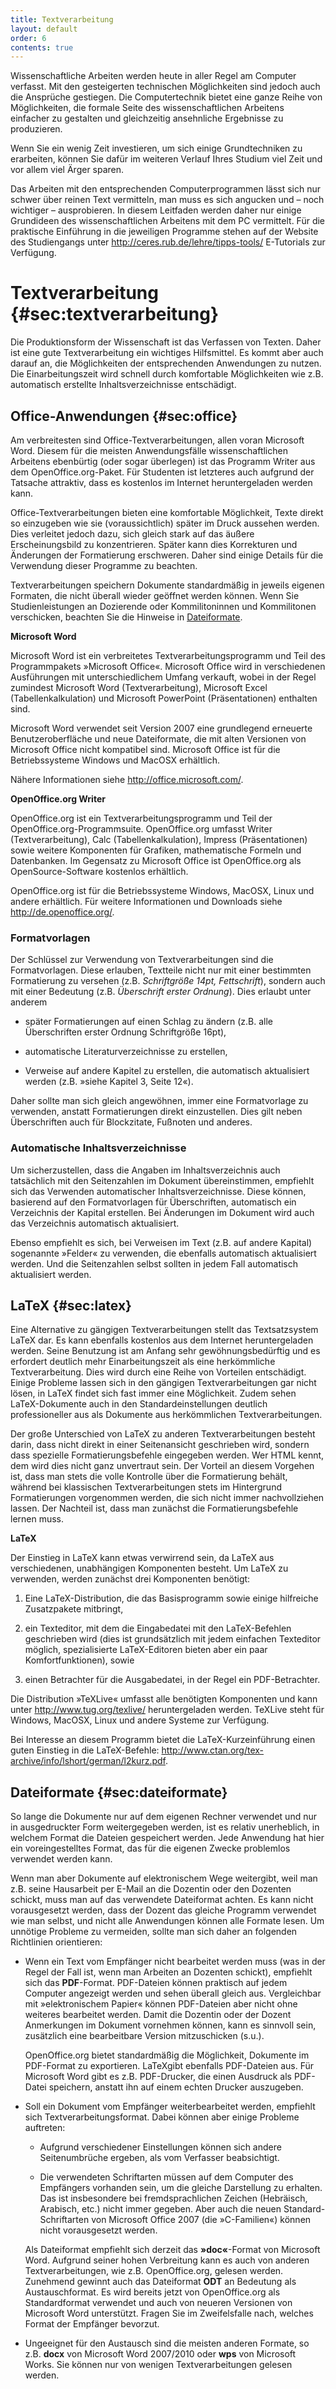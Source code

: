 ```yaml
---
title: Textverarbeitung
layout: default
order: 6
contents: true
---
```


Wissenschaftliche Arbeiten werden heute in aller Regel am Computer verfasst. Mit den gesteigerten technischen Möglichkeiten sind jedoch auch die Ansprüche gestiegen. Die Computertechnik bietet eine ganze Reihe von Möglichkeiten, die formale Seite des wissenschaftlichen Arbeitens einfacher zu gestalten und gleichzeitig ansehnliche Ergebnisse zu produzieren.

Wenn Sie ein wenig Zeit investieren, um sich einige Grundtechniken zu erarbeiten, können Sie dafür im weiteren Verlauf Ihres Studium viel Zeit und vor allem viel Ärger sparen.

<div class="Technik">

Das Arbeiten mit den entsprechenden Computerprogrammen lässt sich nur schwer über reinen Text vermitteln, man muss es sich angucken und – noch wichtiger – ausprobieren. In diesem Leitfaden werden daher nur einige Grundideen des wissenschaftlichen Arbeitens mit dem PC vermittelt. Für die praktische Einführung in die jeweiligen Programme stehen auf der Website des Studiengangs unter <http://ceres.rub.de/lehre/tipps-tools/> E-Tutorials zur Verfügung.

</div>

# Textverarbeitung {#sec:textverarbeitung}

Die Produktionsform der Wissenschaft ist das Verfassen von Texten. Daher ist eine gute Textverarbeitung ein wichtiges Hilfsmittel. Es kommt aber auch darauf an, die Möglichkeiten der entsprechenden Anwendungen zu nutzen. Die Einarbeitungszeit wird schnell durch komfortable Möglichkeiten wie z.B. automatisch erstellte Inhaltsverzeichnisse entschädigt.

## Office-Anwendungen {#sec:office}

Am verbreitesten sind Office-Textverarbeitungen, allen voran Microsoft Word. Diesem für die meisten Anwendungsfälle wissenschaftlichen Arbeitens ebenbürtig (oder sogar überlegen) ist das Programm Writer aus dem OpenOffice.org-Paket. Für Studenten ist letzteres auch aufgrund der Tatsache attraktiv, dass es kostenlos im Internet heruntergeladen werden kann.

Office-Textverarbeitungen bieten eine komfortable Möglichkeit, Texte direkt so einzugeben wie sie (voraussichtlich) später im Druck aussehen werden. Dies verleitet jedoch dazu, sich gleich stark auf das äußere Erscheinungsbild zu konzentrieren. Später kann dies Korrekturen und Änderungen der Formatierung erschweren. Daher sind einige Details für die Verwendung dieser Programme zu beachten.

<div class="Technik">

Textverarbeitungen speichern Dokumente standardmäßig in jeweils eigenen Formaten, die nicht überall wieder geöffnet werden können. Wenn Sie Studienleistungen an Dozierende oder Kommilitoninnen und Kommilitonen verschicken, beachten Sie die Hinweise in [Dateiformate](#sec:dateiformate).

</div>

**Microsoft Word**

Microsoft Word ist ein verbreitetes Textverarbeitungsprogramm und Teil des Programmpakets »Microsoft Office«. Microsoft Office wird in verschiedenen Ausführungen mit unterschiedlichem Umfang verkauft, wobei in der Regel zumindest Microsoft Word (Textverarbeitung), Microsoft Excel (Tabellenkalkulation) und Microsoft PowerPoint (Präsentationen) enthalten sind.

Microsoft Word verwendet seit Version 2007 eine grundlegend erneuerte Benutzeroberfläche und neue Dateiformate, die mit alten Versionen von Microsoft Office nicht kompatibel sind. Microsoft Office ist für die Betriebssysteme Windows und MacOSX erhältlich.

Nähere Informationen siehe <http://office.microsoft.com/>.

**OpenOffice.org Writer**

OpenOffice.org ist ein Textverarbeitungsprogramm und Teil der OpenOffice.org-Programmsuite. OpenOffice.org umfasst Writer (Textverarbeitung), Calc (Tabellenkalkulation), Impress (Präsentationen) sowie weitere Komponenten für Grafiken, mathematische Formeln und Datenbanken. Im Gegensatz zu Microsoft Office ist OpenOffice.org als OpenSource-Software kostenlos erhältlich.

OpenOffice.org ist für die Betriebssysteme Windows, MacOSX, Linux und andere erhältlich. Für weitere Informationen und Downloads siehe <http://de.openoffice.org/>.

### Formatvorlagen

Der Schlüssel zur Verwendung von Textverarbeitungen sind die Formatvorlagen. Diese erlauben, Textteile nicht nur mit einer bestimmten Formatierung zu versehen (z.B. *Schriftgröße 14pt, Fettschrift*), sondern auch mit einer Bedeutung (z.B. *Überschrift erster Ordnung*). Dies erlaubt unter anderem

-   später Formatierungen auf einen Schlag zu ändern (z.B. alle Überschriften erster Ordnung Schriftgröße 16pt),

-   automatische Literaturverzeichnisse zu erstellen,

-   Verweise auf andere Kapitel zu erstellen, die automatisch aktualisiert werden (z.B. »siehe Kapitel 3, Seite 12«).

Daher sollte man sich gleich angewöhnen, immer eine Formatvorlage zu verwenden, anstatt Formatierungen direkt einzustellen. Dies gilt neben Überschriften auch für Blockzitate, Fußnoten und anderes.

### Automatische Inhaltsverzeichnisse

Um sicherzustellen, dass die Angaben im Inhaltsverzeichnis auch tatsächlich mit den Seitenzahlen im Dokument übereinstimmen, empfiehlt sich das Verwenden automatischer Inhaltsverzeichnisse. Diese können, basierend auf den Formatvorlagen für Überschriften, automatisch ein Verzeichnis der Kapital erstellen. Bei Änderungen im Dokument wird auch das Verzeichnis automatisch aktualisiert.

Ebenso empfiehlt es sich, bei Verweisen im Text (z.B. auf andere Kapital) sogenannte »Felder« zu verwenden, die ebenfalls automatisch aktualisiert werden. Und die Seitenzahlen selbst sollten in jedem Fall automatisch aktualisiert werden.

## LaTeX {#sec:latex}

Eine Alternative zu gängigen Textverarbeitungen stellt das Textsatzsystem LaTeX dar. Es kann ebenfalls kostenlos aus dem Internet heruntergeladen werden. Seine Benutzung ist am Anfang sehr gewöhnungsbedürftig und es erfordert deutlich mehr Einarbeitungszeit als eine herkömmliche Textverarbeitung. Dies wird durch eine Reihe von Vorteilen entschädigt. Einige Probleme lassen sich in den gängigen Textverarbeitungen gar nicht lösen, in LaTeX findet sich fast immer eine Möglichkeit. Zudem sehen LaTeX-Dokumente auch in den Standardeinstellungen deutlich professioneller aus als Dokumente aus herkömmlichen Textverarbeitungen.

Der große Unterschied von LaTeX zu anderen Textverarbeitungen besteht darin, dass nicht direkt in einer Seitenansicht geschrieben wird, sondern dass spezielle Formatierungsbefehle eingegeben werden. Wer HTML kennt, dem wird dies nicht ganz unvertraut sein. Der Vorteil an diesem Vorgehen ist, dass man stets die volle Kontrolle über die Formatierung behält, während bei klassischen Textverarbeitungen stets im Hintergrund Formatierungen vorgenommen werden, die sich nicht immer nachvollziehen lassen. Der Nachteil ist, dass man zunächst die Formatierungsbefehle lernen muss.

**LaTeX**

Der Einstieg in LaTeX kann etwas verwirrend sein, da LaTeX aus verschiedenen, unabhängigen Komponenten besteht. Um LaTeX zu verwenden, werden zunächst drei Komponenten benötigt:

1.  Eine LaTeX-Distribution, die das Basisprogramm sowie einige hilfreiche Zusatzpakete mitbringt,

2.  ein Texteditor, mit dem die Eingabedatei mit den LaTeX-Befehlen geschrieben wird (dies ist grundsätzlich mit jedem einfachen Texteditor möglich, spezialisierte LaTeX-Editoren bieten aber ein paar Komfortfunktionen), sowie

3.  einen Betrachter für die Ausgabedatei, in der Regel ein PDF-Betrachter.

Die Distribution »TeXLive« umfasst alle benötigten Komponenten und kann unter <http://www.tug.org/texlive/> heruntergeladen werden. TeXLive steht für Windows, MacOSX, Linux und andere Systeme zur Verfügung.

Bei Interesse an diesem Programm bietet die LaTeX-Kurzeinführung einen guten Einstieg in die LaTeX-Befehle: <http://www.ctan.org/tex-archive/info/lshort/german/l2kurz.pdf>.

## Dateiformate {#sec:dateiformate}

So lange die Dokumente nur auf dem eigenen Rechner verwendet und nur in ausgedruckter Form weitergegeben werden, ist es relativ unerheblich, in welchem Format die Dateien gespeichert werden. Jede Anwendung hat hier ein voreingestelltes Format, das für die eigenen Zwecke problemlos verwendet werden kann.

Wenn man aber Dokumente auf elektronischem Wege weitergibt, weil man z.B. seine Hausarbeit per E-Mail an die Dozentin oder den Dozenten schickt, muss man auf das verwendete Dateiformat achten. Es kann nicht vorausgesetzt werden, dass der Dozent das gleiche Programm verwendet wie man selbst, und nicht alle Anwendungen können alle Formate lesen. Um unnötige Probleme zu vermeiden, sollte man sich daher an folgenden Richtlinien orientieren:

-   Wenn ein Text vom Empfänger nicht bearbeitet werden muss (was in der Regel der Fall ist, wenn man Arbeiten an Dozenten schickt), empfiehlt sich das **PDF**-Format. PDF-Dateien können praktisch auf jedem Computer angezeigt werden und sehen überall gleich aus. Vergleichbar mit »elektronischem Papier« können PDF-Dateien aber nicht ohne weiteres bearbeitet werden. Damit die Dozentin oder der Dozent Anmerkungen im Dokument vornehmen können, kann es sinnvoll sein, zusätzlich eine bearbeitbare Version mitzuschicken (s.u.).

    OpenOffice.org bietet standardmäßig die Möglichkeit, Dokumente im PDF-Format zu exportieren. LaTeXgibt ebenfalls PDF-Dateien aus. Für Microsoft Word gibt es z.B. PDF-Drucker, die einen Ausdruck als PDF-Datei speichern, anstatt ihn auf einem echten Drucker auszugeben.

-   Soll ein Dokument vom Empfänger weiterbearbeitet werden, empfiehlt sich Textverarbeitungsformat. Dabei können aber einige Probleme auftreten:

    -   Aufgrund verschiedener Einstellungen können sich andere Seitenumbrüche ergeben, als vom Verfasser beabsichtigt.

    -   Die verwendeten Schriftarten müssen auf dem Computer des Empfängers vorhanden sein, um die gleiche Darstellung zu erhalten. Das ist insbesondere bei fremdsprachlichen Zeichen (Hebräisch, Arabisch, etc.) nicht immer gegeben. Aber auch die neuen Standard-Schriftarten von Microsoft Office 2007 (die »C-Familien«) können nicht vorausgesetzt werden.

    Als Dateiformat empfiehlt sich derzeit das **»doc«**-Format von Microsoft Word. Aufgrund seiner hohen Verbreitung kann es auch von anderen Textverarbeitungen, wie z.B. OpenOffice.org, gelesen werden. Zunehmend gewinnt auch das Dateiformat **ODT** an Bedeutung als Austauschformat. Es wird bereits jetzt von OpenOffice.org als Standardformat verwendet und auch von neueren Versionen von Microsoft Word unterstützt. Fragen Sie im Zweifelsfalle nach, welches Format der Empfänger bevorzut.

-   Ungeeignet für den Austausch sind die meisten anderen Formate, so z.B. **docx** von Microsoft Word 2007/2010 oder **wps** von Microsoft Works. Sie können nur von wenigen Textverarbeitungen gelesen werden.


